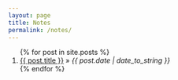 ```yaml
---
layout: page
title: Notes
permalink: /notes/
---
```


<div id="notes">
  <ol class="posts">
    {% for post in site.posts %}
      <li><a href="{{ post.url }}">{{ post.title }}</a> &raquo; <i><span>{{ post.date | date_to_string }}</span></i></li>
    {% endfor %}
  </ol>
</div><!-- end #notes -->